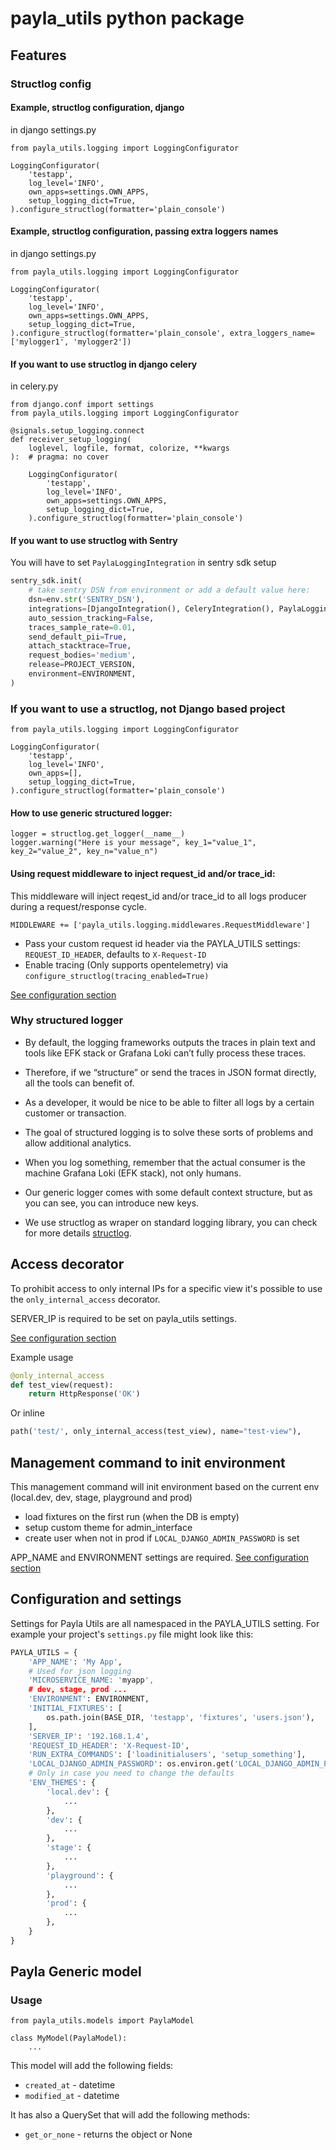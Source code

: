 # payla_utils python package

## Features

### Structlog config

#### Example, structlog configuration, django
in django settings.py

    from payla_utils.logging import LoggingConfigurator

    LoggingConfigurator(
        'testapp',
        log_level='INFO',
        own_apps=settings.OWN_APPS,
        setup_logging_dict=True,
    ).configure_structlog(formatter='plain_console')


#### Example, structlog configuration, passing extra loggers names
in django settings.py

    from payla_utils.logging import LoggingConfigurator

    LoggingConfigurator(
        'testapp',
        log_level='INFO',
        own_apps=settings.OWN_APPS,
        setup_logging_dict=True,
    ).configure_structlog(formatter='plain_console', extra_loggers_name=['mylogger1', 'mylogger2'])


#### If you want to use structlog in django celery

in celery.py

    from django.conf import settings
    from payla_utils.logging import LoggingConfigurator

    @signals.setup_logging.connect
    def receiver_setup_logging(
        loglevel, logfile, format, colorize, **kwargs
    ):  # pragma: no cover

        LoggingConfigurator(
            'testapp',
            log_level='INFO',
            own_apps=settings.OWN_APPS,
            setup_logging_dict=True,
        ).configure_structlog(formatter='plain_console')

#### If you want to use structlog with Sentry

You will have to set `PaylaLoggingIntegration` in sentry sdk setup

```python
sentry_sdk.init(
    # take sentry DSN from environment or add a default value here:
    dsn=env.str('SENTRY_DSN'),
    integrations=[DjangoIntegration(), CeleryIntegration(), PaylaLoggingIntegration()],
    auto_session_tracking=False,
    traces_sample_rate=0.01,
    send_default_pii=True,
    attach_stacktrace=True,
    request_bodies='medium',
    release=PROJECT_VERSION,
    environment=ENVIRONMENT,
)
```

### If you want to use a structlog, not Django based project

    from payla_utils.logging import LoggingConfigurator

    LoggingConfigurator(
        'testapp',
        log_level='INFO',
        own_apps=[],
        setup_logging_dict=True,
    ).configure_structlog(formatter='plain_console')


#### How to use generic structured logger:

    logger = structlog.get_logger(__name__)
    logger.warning("Here is your message", key_1="value_1", key_2="value_2", key_n="value_n")


#### Using request middleware to inject request_id and/or trace_id:

This middleware will inject reqest_id and/or trace_id to all logs producer during a request/response cycle.

    MIDDLEWARE += ['payla_utils.logging.middlewares.RequestMiddleware']

- Pass your custom request id header via the PAYLA_UTILS settings: `REQUEST_ID_HEADER`, defaults to `X-Request-ID`
- Enable tracing (Only supports opentelemetry) via `configure_structlog(tracing_enabled=True)`

[See configuration section](#Configuration-and-settings)

### Why structured logger

- By default, the logging frameworks outputs the traces in plain text and tools like EFK stack or Grafana Loki can’t fully process these traces.
- Therefore, if we “structure” or send the traces in JSON format directly, all the tools can benefit of.
- As a developer, it would be nice to be able to filter all logs by a certain customer or transaction.
- The goal of structured logging is to solve these sorts of problems and allow additional analytics.


- When you log something, remember that the actual consumer is the machine Grafana Loki (EFK stack), not only humans.
- Our generic logger comes with some default context structure, but as you can see, you can introduce new keys.
- We use structlog as wraper on standard logging library, you can check for more details [structlog](https://www.structlog.org/en/stable/).


## Access decorator

To prohibit access to only internal IPs for a specific view it's possible to use the `only_internal_access` decorator.

SERVER_IP is required to be set on payla_utils settings.

[See configuration section](#Configuration-and-settings)

Example usage

```python
@only_internal_access
def test_view(request):
    return HttpResponse('OK')
```
Or inline

```python
path('test/', only_internal_access(test_view), name="test-view"),
```

## Management command to init environment

This management command will init environment based on the current env (local.dev, dev, stage, playground and prod)

- load fixtures on the first run (when the DB is empty)
- setup custom theme for admin_interface
- create user when not in prod if `LOCAL_DJANGO_ADMIN_PASSWORD` is set

APP_NAME and ENVIRONMENT settings are required. [See configuration section](#Configuration-and-settings)

## Configuration and settings

Settings for Payla Utils are all namespaced in the PAYLA_UTILS setting.
For example your project's `settings.py` file might look like this:

```python
PAYLA_UTILS = {
    'APP_NAME': 'My App',
    # Used for json logging
    'MICROSERVICE_NAME: 'myapp',
    # dev, stage, prod ...
    'ENVIRONMENT': ENVIRONMENT,
    'INITIAL_FIXTURES': [
        os.path.join(BASE_DIR, 'testapp', 'fixtures', 'users.json'),
    ],
    'SERVER_IP': '192.168.1.4',
    'REQUEST_ID_HEADER': 'X-Request-ID',
    'RUN_EXTRA_COMMANDS': ['loadinitialusers', 'setup_something'],
    'LOCAL_DJANGO_ADMIN_PASSWORD': os.environ.get('LOCAL_DJANGO_ADMIN_PASSWORD', 'admin'),
    # Only in case you need to change the defaults
    'ENV_THEMES': {
        'local.dev': {
            ...
        },
        'dev': {
            ...
        },
        'stage': {
            ...
        },
        'playground': {
            ...
        },
        'prod': {
            ...
        },
    }
}
```

## Payla Generic model

### Usage

    from payla_utils.models import PaylaModel

    class MyModel(PaylaModel):
        ...

This model will add the following fields:

- `created_at` - datetime
- `modified_at` - datetime

It has also a QuerySet that will add the following methods:

- `get_or_none` - returns the object or None
